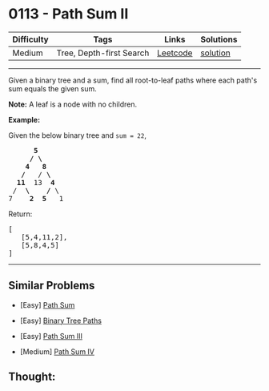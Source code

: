# 0113 - Path Sum II

Difficulty  | Tags | Links | Solutions
----------- | ---- | ----- | -----
Medium | Tree, Depth-first Search | [Leetcode](https://leetcode.com/problems/path-sum-ii) | [solution](https://leetcode.com/problems/path-sum-ii/solution/)


-----------

<p>Given a binary tree and a sum, find all root-to-leaf paths where each path&#39;s sum equals the given sum.</p>

<p><strong>Note:</strong>&nbsp;A leaf is a node with no children.</p>

<p><strong>Example:</strong></p>

<p>Given the below binary tree and <code>sum = 22</code>,</p>

<pre>
      <strong>5</strong>
     <strong>/ \</strong>
    <strong>4   8</strong>
   <strong>/</strong>   / <strong>\</strong>
  <strong>11</strong>  13  <strong>4</strong>
 /  <strong>\</strong>    <strong>/</strong> \
7    <strong>2</strong>  <strong>5</strong>   1
</pre>

<p>Return:</p>

<pre>
[
   [5,4,11,2],
   [5,8,4,5]
]
</pre>


-----------


## Similar Problems

- [Easy] [Path Sum](path-sum)

- [Easy] [Binary Tree Paths](binary-tree-paths)

- [Easy] [Path Sum III](path-sum-iii)

- [Medium] [Path Sum IV](path-sum-iv)




## Thought:

